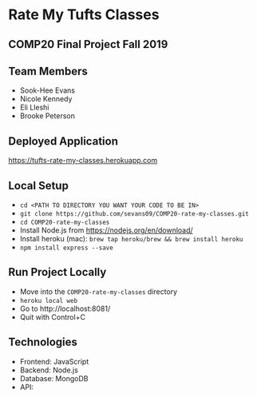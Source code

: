 # Rate My Tufts Classes
## COMP20 Final Project Fall 2019

## Team Members
* Sook-Hee Evans
* Nicole Kennedy
* Eli Lleshi
* Brooke Peterson

## Deployed Application
https://tufts-rate-my-classes.herokuapp.com

## Local Setup
- `cd <PATH TO DIRECTORY YOU WANT YOUR CODE TO BE IN>`
- `git clone https://github.com/sevans09/COMP20-rate-my-classes.git`
- `cd COMP20-rate-my-classes`
- Install Node.js from https://nodejs.org/en/download/
- Install heroku (mac): `brew tap heroku/brew && brew install heroku`
- `npm install express --save`

## Run Project Locally
- Move into the `COMP20-rate-my-classes` directory 
- `heroku local web`
- Go to http://localhost:8081/
- Quit with Control+C

## Technologies
- Frontend: JavaScript
- Backend: Node.js
- Database: MongoDB
- API: 